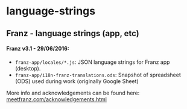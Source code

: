 # language-strings
## Franz - language strings (app, etc)

#### Franz v3.1 - 29/06/2016:

* `franz-app/locales/*.js`: JSON language strings for Franz app (desktop).
* `franz-app/i18n-franz-translations.ods`: Snapshot of spreadsheet (ODS) used during work (originally Google Sheet)

More info and acknowledgements can be found here: [meetfranz.com/acknowledgements.html](http://meetfranz.com/acknowledgements.html)